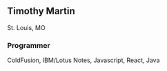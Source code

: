 ## Timothy Martin
St. Louis, MO
### Programmer
ColdFusion, IBM/Lotus Notes, Javascript, React, Java
